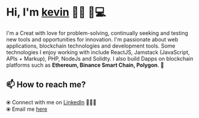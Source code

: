 # Hi, I'm [kevin](https://.github.io/) 👋🏾 👨💻

I'm a Creat with love for problem-solving, continually seeking and testing new tools and opportunities for innovation. I'm passionate about web applications, blockchain technologies and development tools.  Some technologies I enjoy working with include ReactJS, Jamstack (JavaScript, APIs + Markup), PHP, NodeJs and Solidty. I also build Dapps on blockchain platforms such as **Ethereum, Binance Smart Chain, Polygon**.  🎯

## 📫 How to reach me? 

  ⦿ Connect with me on [LinkedIn](https://www.linkedin.com/in/d---) 👨🏻‍💻 <br>
  ⦿ Email me [here](mailto:--@gmail.com) <br>
  
 

<!--
**f** is a ✨ _special_ ✨ repository because its `README.md` (this file) appears on your GitHub profile.

Here are some ideas to get you started:

- 🔭 I’m currently working on ...
- 🌱 I’m currently learning ...
- 👯 I’m looking to collaborate on ...
- 🤔 I’m looking for help with ...
- 💬 Ask me about ...
- 📫 How to reach me: ...
- 😄 Pronouns: ...
- ⚡ Fun fact: ...
-->
